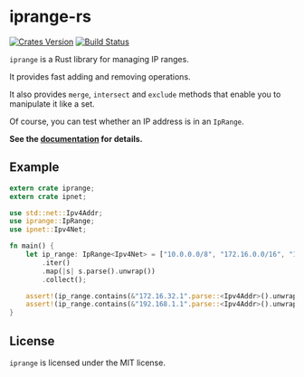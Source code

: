 # iprange-rs

[![Crates Version](https://img.shields.io/crates/v/iprange.svg)](https://crates.io/crates/iprange)
[![Build Status](https://travis-ci.org/sticnarf/iprange-rs.svg?branch=master)](https://travis-ci.org/sticnarf/iprange-rs)

`iprange` is a Rust library for managing IP ranges. 

It provides fast adding and removing operations.

It also provides `merge`, `intersect` and `exclude` methods 
that enable you to manipulate it like a set.

Of course, you can test whether an IP address is in an `IpRange`.

**See the [documentation](https://docs.rs/iprange/) for details.**

## Example

```rust
extern crate iprange;
extern crate ipnet;

use std::net::Ipv4Addr;
use iprange::IpRange;
use ipnet::Ipv4Net;

fn main() {
    let ip_range: IpRange<Ipv4Net> = ["10.0.0.0/8", "172.16.0.0/16", "192.168.1.0/24"]
        .iter()
        .map(|s| s.parse().unwrap())
        .collect();

    assert!(ip_range.contains(&"172.16.32.1".parse::<Ipv4Addr>().unwrap()));
    assert!(ip_range.contains(&"192.168.1.1".parse::<Ipv4Addr>().unwrap()));
}
```

## License

`iprange` is licensed under the MIT license.